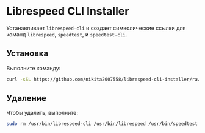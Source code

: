 
# Librespeed CLI Installer

Устанавливает `librespeed-cli` и создает символические ссылки для команд `librespeed`, `speedtest`, и `speedtest-cli`.

## Установка

Выполните команду:

```sh
curl -sSL https://github.com/nikita2007558/librespeed-cli-installer/raw/main/librespeed-cli-installer.sh | sh
```

## Удаление

Чтобы удалить, выполните:

```sh
sudo rm /usr/bin/librespeed-cli /usr/bin/librespeed /usr/bin/speedtest /usr/bin/speedtest-cli
```
